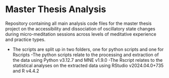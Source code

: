 # Master Thesis Analysis
Repository containing all main analysis code files for the master thesis project on the accessibility and dissociation of oscillatory state changes during micro-meditation sessions across levels of meditative experience and practice types.

  - The scripts are split up in two folders, one for python scripts and one for Rscripts
      -The python scripts relate to the processing and extraction of the data using Python v3.12.7 and MNE v1.9.0
      -The Rscript relates to the statistical analyses on the extracted data using RStudio v2024.04.0+735 and R v4.4.2 
